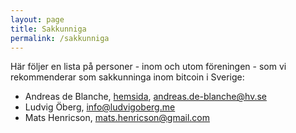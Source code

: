 ```yaml
---
layout: page
title: Sakkunniga
permalink: /sakkunniga
---
```


Här följer en lista på personer - inom och utom föreningen - som vi rekommenderar som sakkunninga inom bitcoin i Sverige:

- Andreas de Blanche, [hemsida](https://www.hv.se/personal/andreas-de-blanche/), <andreas.de-blanche@hv.se>
- Ludvig Öberg, <info@ludvigoberg.me>
- Mats Henricson, <mats.henricson@gmail.com>
